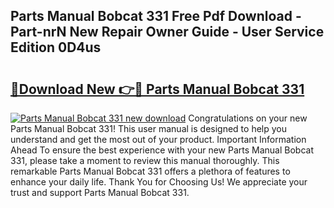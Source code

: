 ## Parts Manual Bobcat 331 Free Pdf Download - Part-nrN New Repair Owner Guide - User Service Edition 0D4us

# <h2><a href="http://bc47944.oget.top/?id=Parts+Manual+Bobcat+331">🔗Download New 👉🔴 Parts Manual Bobcat 331</a></h2>

[![Parts Manual Bobcat 331 new download](https://i.imgur.com/5g1atiW.png)](http://bc47944.oget.top/?id=Parts+Manual+Bobcat+331)
Congratulations on your new Parts Manual Bobcat 331! This user manual is designed to help you understand and get the most out of your product. Important Information Ahead To ensure the best experience with your new Parts Manual Bobcat 331, please take a moment to review this manual thoroughly. This remarkable Parts Manual Bobcat 331 offers a plethora of features to enhance your daily life. Thank You for Choosing Us! We appreciate your trust and support Parts Manual Bobcat 331.

